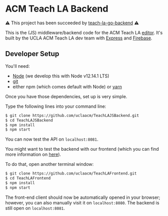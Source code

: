 # ACM Teach LA Backend

⚠ This project has been succeeded by [teach-la-go-backend](https://github.com/uclaacm/teach-la-go-backend) ⚠

This is the (JS) middleware/backend code for the ACM Teach LA [editor](https://editor.uclaacm.com). It's built by the UCLA ACM Teach LA dev team with [Express](https://expressjs.com/) and [Firebase](https://firebase.google.com/).

## Developer Setup

You'll need:

- [Node](https://nodejs.org/en/) (we develop this with Node v12.14.1 LTS)
- [git](https://git-scm.com/)
- either npm (which comes default with Node) or [yarn](https://yarnpkg.com/en/)

Once you have those dependencies, set up is very simple.

Type the following lines into your command line:

```bash
$ git clone https://github.com/uclaacm/TeachLAJSBackend.git
$ cd TeachLAJSBackend
$ npm install
$ npm start
```

You can now test the API on `localhost:8081`.

You might want to test the backend with our frontend (which you can find more information on [here](https://github.com/uclaacm/TeachLAFrontend)).

To do that, open another terminal window:

```bash
$ git clone https://github.com/uclaacm/TeachLAFrontend.git
$ cd TeachLAFrontend
$ npm install
$ npm start
```

The front-end client should now be automatically opened in your browser; however, you can also manually visit it on `localhost:8080`. The backend is still open on `localhost:8081`.
